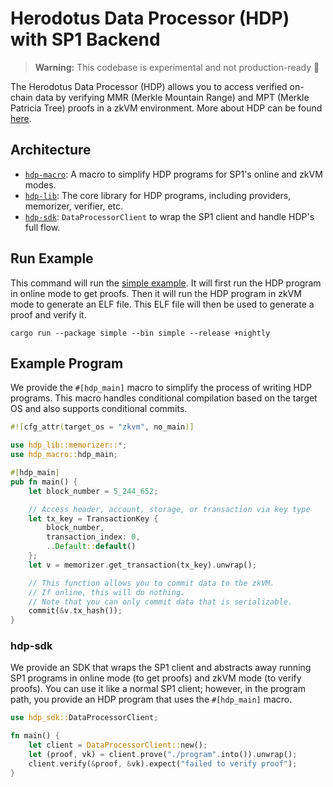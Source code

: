 # Herodotus Data Processor (HDP) with SP1 Backend

> **Warning:** This codebase is experimental and not production-ready 🚧

The Herodotus Data Processor (HDP) allows you to access verified on-chain data by verifying MMR (Merkle Mountain Range) and MPT (Merkle Patricia Tree) proofs in a zkVM environment. More about HDP can be found [here](https://docs.herodotus.dev/herodotus-docs/developers/data-processor).

## Architecture

- [`hdp-macro`](./hdp-macro/): A macro to simplify HDP programs for SP1's online and zkVM modes.
- [`hdp-lib`](./lib/): The core library for HDP programs, including providers, memorizer, verifier, etc.
- [`hdp-sdk`](./hdp-sdk/): `DataProcessorClient` to wrap the SP1 client and handle HDP's full flow.

## Run Example

This command will run the [simple example](./examples/simple/README.md). It will first run the HDP program in online mode to get proofs. Then it will run the HDP program in zkVM mode to generate an ELF file. This ELF file will then be used to generate a proof and verify it.

```
cargo run --package simple --bin simple --release +nightly
```

## Example Program

We provide the `#[hdp_main]` macro to simplify the process of writing HDP programs. This macro handles conditional compilation based on the target OS and also supports conditional commits.

```rust
#![cfg_attr(target_os = "zkvm", no_main)]

use hdp_lib::memorizer::*;
use hdp_macro::hdp_main;

#[hdp_main]
pub fn main() {
    let block_number = 5_244_652;

    // Access header, account, storage, or transaction via key type
    let tx_key = TransactionKey {
        block_number,
        transaction_index: 0,
        ..Default::default()
    };
    let v = memorizer.get_transaction(tx_key).unwrap();

    // This function allows you to commit data to the zkVM.
    // If online, this will do nothing.
    // Note that you can only commit data that is serializable.
    commit(&v.tx_hash());
}
```

### hdp-sdk

We provide an SDK that wraps the SP1 client and abstracts away running SP1 programs in online mode (to get proofs) and zkVM mode (to verify proofs). You can use it like a normal SP1 client; however, in the program path, you provide an HDP program that uses the `#[hdp_main]` macro.

```rust
use hdp_sdk::DataProcessorClient;

fn main() {
    let client = DataProcessorClient::new();
    let (proof, vk) = client.prove("./program".into()).unwrap();
    client.verify(&proof, &vk).expect("failed to verify proof");
}
```
